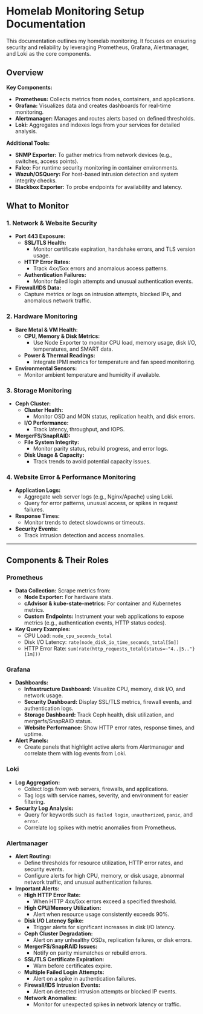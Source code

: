 # Homelab Monitoring Setup Documentation

This documentation outlines my homelab monitoring. It focuses on ensuring security and reliability by leveraging Prometheus, Grafana, Alertmanager, and Loki as the core components.

## Overview

**Key Components:**

- **Prometheus:** Collects metrics from nodes, containers, and applications.
- **Grafana:** Visualizes data and creates dashboards for real-time monitoring.
- **Alertmanager:** Manages and routes alerts based on defined thresholds.
- **Loki:** Aggregates and indexes logs from your services for detailed analysis.

**Additional Tools:**

- **SNMP Exporter:** To gather metrics from network devices (e.g., switches, access points).
- **Falco:** For runtime security monitoring in container environments.
- **Wazuh/OSQuery:** For host-based intrusion detection and system integrity checks.
- **Blackbox Exporter:** To probe endpoints for availability and latency.


## What to Monitor

### 1. **Network & Website Security**

- **Port 443 Exposure:**
  - **SSL/TLS Health:**
    - Monitor certificate expiration, handshake errors, and TLS version usage.
  - **HTTP Error Rates:**
    - Track 4xx/5xx errors and anomalous access patterns.
  - **Authentication Failures:**
    - Monitor failed login attempts and unusual authentication events.
- **Firewall/IDS Data:**
  - Capture metrics or logs on intrusion attempts, blocked IPs, and anomalous network traffic.

### 2. **Hardware Monitoring**

- **Bare Metal & VM Health:**
  - **CPU, Memory & Disk Metrics:**
    - Use Node Exporter to monitor CPU load, memory usage, disk I/O, temperatures, and SMART data.
  - **Power & Thermal Readings:**
    - Integrate IPMI metrics for temperature and fan speed monitoring.
- **Environmental Sensors:**
  - Monitor ambient temperature and humidity if available.

### 3. **Storage Monitoring**

- **Ceph Cluster:**
  - **Cluster Health:**
    - Monitor OSD and MON status, replication health, and disk errors.
  - **I/O Performance:**
    - Track latency, throughput, and IOPS.
- **MergerFS/SnapRAID:**
  - **File System Integrity:**
    - Monitor parity status, rebuild progress, and error logs.
  - **Disk Usage & Capacity:**
    - Track trends to avoid potential capacity issues.

### 4. **Website Error & Performance Monitoring**

- **Application Logs:**
  - Aggregate web server logs (e.g., Nginx/Apache) using Loki.
  - Query for error patterns, unusual access, or spikes in request failures.
- **Response Times:**
  - Monitor trends to detect slowdowns or timeouts.
- **Security Events:**
  - Track intrusion detection and access anomalies.

---

## Components & Their Roles

### Prometheus
- **Data Collection:**
  Scrape metrics from:
  - **Node Exporter:** For hardware stats.
  - **cAdvisor & kube-state-metrics:** For container and Kubernetes metrics.
  - **Custom Endpoints:** Instrument your web applications to expose metrics (e.g., authentication events, HTTP status codes).
- **Key Query Examples:**
  - CPU Load: `node_cpu_seconds_total`
  - Disk I/O Latency: `rate(node_disk_io_time_seconds_total[5m])`
  - HTTP Error Rate: `sum(rate(http_requests_total{status=~"4..|5.."}[1m]))`

### Grafana
- **Dashboards:**
  - **Infrastructure Dashboard:** Visualize CPU, memory, disk I/O, and network usage.
  - **Security Dashboard:** Display SSL/TLS metrics, firewall events, and authentication logs.
  - **Storage Dashboard:** Track Ceph health, disk utilization, and mergerfs/SnapRAID status.
  - **Website Performance:** Show HTTP error rates, response times, and uptime.
- **Alert Panels:**
  - Create panels that highlight active alerts from Alertmanager and correlate them with log events from Loki.

### Loki
- **Log Aggregation:**
  - Collect logs from web servers, firewalls, and applications.
  - Tag logs with service names, severity, and environment for easier filtering.
- **Security Log Analysis:**
  - Query for keywords such as `failed login`, `unauthorized`, `panic`, and `error`.
  - Correlate log spikes with metric anomalies from Prometheus.

### Alertmanager
- **Alert Routing:**
  - Define thresholds for resource utilization, HTTP error rates, and security events.
  - Configure alerts for high CPU, memory, or disk usage, abnormal network traffic, and unusual authentication failures.
- **Important Alerts:**
  - **High HTTP Error Rate:**
    - When HTTP 4xx/5xx errors exceed a specified threshold.
  - **High CPU/Memory Utilization:**
    - Alert when resource usage consistently exceeds 90%.
  - **Disk I/O Latency Spike:**
    - Trigger alerts for significant increases in disk I/O latency.
  - **Ceph Cluster Degradation:**
    - Alert on any unhealthy OSDs, replication failures, or disk errors.
  - **MergerFS/SnapRAID Issues:**
    - Notify on parity mismatches or rebuild errors.
  - **SSL/TLS Certificate Expiration:**
    - Warn before certificates expire.
  - **Multiple Failed Login Attempts:**
    - Alert on a spike in authentication failures.
  - **Firewall/IDS Intrusion Events:**
    - Alert on detected intrusion attempts or blocked IP events.
  - **Network Anomalies:**
    - Monitor for unexpected spikes in network latency or traffic.

